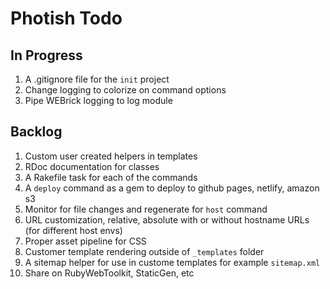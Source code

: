 # Photish Todo

## In Progress

1. A .gitignore file for the `init` project
1. Change logging to colorize on command options
1. Pipe WEBrick logging to log module

## Backlog

1. Custom user created helpers in templates
1. RDoc documentation for classes
1. A Rakefile task for each of the commands
1. A `deploy` command as a gem to deploy to github pages, netlify, amazon s3
1. Monitor for file changes and regenerate for `host` command
1. URL customization, relative, absolute with or without hostname URLs (for
   different host envs)
1. Proper asset pipeline for CSS
1. Customer template rendering outside of `_templates` folder
1. A sitemap helper for use in custome templates for example `sitemap.xml`
1. Share on RubyWebToolkit, StaticGen, etc
